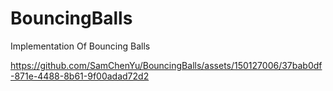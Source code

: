 # BouncingBalls
Implementation Of Bouncing Balls


https://github.com/SamChenYu/BouncingBalls/assets/150127006/37bab0df-871e-4488-8b61-9f00adad72d2

